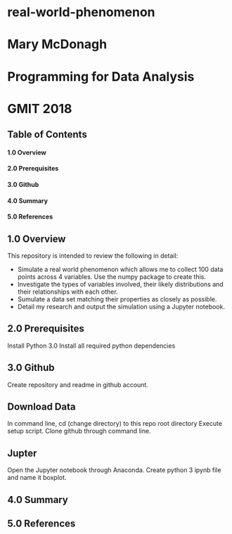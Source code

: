 # real-world-phenomenon
# Mary McDonagh
# Programming for Data Analysis
# GMIT 2018


## Table of Contents
#### 1.0 Overview
#### 2.0 Prerequisites
#### 3.0 Github
#### 4.0 Summary
#### 5.0 References


## 1.0 Overview
This repository is intended to review the following in detail:
- Simulate a real world phenomenon which allows me to collect 100 data points across 4 variables. Use the numpy package to create this.
- Investigate the types of variables involved, their likely distributions and their relationships with each other.
- Sumulate a data set matching their properties as closely as possible.
- Detail my research and output the simulation using a Jupyter notebook.


## 2.0 Prerequisites
Install Python 3.0
Install all required python dependencies

## 3.0 Github
Create repository and readme in github account.

## Download Data
In command line, cd (change directory) to this repo root directory
Execute setup script.
Clone github through command line.

## Jupter
Open the Jupyter notebook through Anaconda.
Create python 3 ipynb file and name it boxplot.

## 4.0 Summary

## 5.0 References

